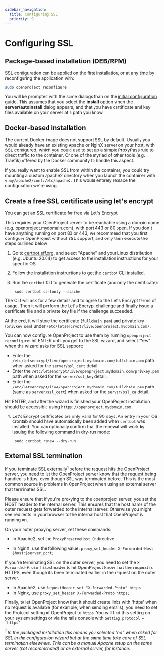 ```yaml
---
sidebar_navigation:
  title: Configuring SSL
  priority: 9
---
```


# Configuring SSL

## Package-based installation (DEB/RPM)

SSL configuration can be applied on the first installation, or at any time by reconfiguring the application with:

```bash
sudo openproject reconfigure
```

You will be prompted with the same dialogs than on the [initial configuration](../../installation/packaged/#step-2-apache2-web-server) guide. This assumes that you select the **install** option when the **server/autoinstall** dialog appears, and that you have certificate and key files available on your server at a path you know.

## Docker-based installation

The current Docker image does not support SSL by default. Usually you would
already have an existing Apache or NginX server on your host, with SSL
configured, which you could use to set up a simple ProxyPass rule to direct
traffic to the container. Or one of the myriad of other tools (e.g. Traefik) offered by the Docker community to handle this aspect.

If you really want to enable SSL from within the container, you could try
mounting a custom apache2 directory when you launch the container with `-v
my/apache2/conf:/etc/apache2`. This would entirely replace the configuration
we're using.

## Create a free SSL certificate using let's encrypt

You can get an SSL certificate for free via Let's Encrypt.

This requires your OpenProject server to be reachable using a domain name (e.g. openproject.mydomain.com), with port 443 or 80 open. If you don't have anything running on port 80 or 443, we recommend that you first configure OpenProject without SSL support, and only then execute the steps outlined below.

1. Go to [certbot.eff.org](https://certbot.eff.org), and select "Apache" and your Linux distribution (e.g. Ubuntu 20.04) to get access to the installation instructions for your specific OS.
2. Follow the installation instructions to get the `certbot` CLI installed.
3. Run the `certbot` CLI to generate the certificate (and only the certificate):

        sudo certbot certonly --apache

  The CLI will ask for a few details and to agree to the Let's Encrypt terms of usage. Then it will perform the Let's Encrypt challenge and finally issue a certificate file and a private key file if the challenge succeeded.

  At the end, it will store the certificate (`fullchain.pem`) and private key (`privkey.pem`) under `/etc/letsencrypt/live/openproject.mydomain.com/`.

  You can now configure OpenProject to use them by running `openproject reconfigure`: hit ENTER until you get to the SSL wizard, and select "Yes" when the wizard asks for SSL support:

  * Enter the `/etc/letsencrypt/live/openproject.mydomain.com/fullchain.pem` path when asked for the `server/ssl_cert` detail.
  * Enter the `/etc/letsencrypt/live/openproject.mydomain.com/privkey.pem` path when asked for the `server/ssl_key` detail.
  * Enter the `/etc/letsencrypt/live/openproject.mydomain.com/fullchain.pem` path (same as `server/ssl_cert`) when asked for the `server/ssl_ca` detail.

  Hit ENTER, and after the wizard is finished your OpenProject installation should be accessible using `https://openproject.mydomain.com`.

4. Let's Encrypt certificates are only valid for 90 days. An entry in your OS crontab should have automatically been added when `certbot` was installed. You can optionally confirm that the renewal will work by issuing the following command in dry-run mode:

        sudo certbot renew --dry-run

<div class="alert alert-warning" role="alert">

## External SSL termination

If you terminate SSL externally<sup>1</sup> before the request hits the OpenProject server, you need to let the OpenProject server know that the request being handled is https, even though SSL was terminated before.   This is the most common source in problems in OpenProject when using an external server that terminates SSL.

Please ensure that if you're proxying to the openproject server, you set the HOST header to the internal server. This ensures that the host name of the outer request gets forwarded to the internal server. Otherwise you might see redirects in your browser to the internal host that OpenProject is running on.

On your outer proxying server, set these commands:

- In Apache2, set the `ProxyPreserveHost On`directive 

- In NginX, use the following value: `proxy_set_header X-Forwarded-Host $host:$server_port;`

  

If you're terminating SSL on the outer server, you need to set the `X-Forwarded-Proto https`header to let OpenProject know that the request is HTTPS, even though its been terminated earlier in the request on the outer server.

- In Apache2, use `RequestHeader set "X-Forwarded-Proto" https`
- In Nginx, use `proxy_set_header X-Forwarded-Proto https;`



Finally, to let OpenProject know that it should create links with 'https' when no request is available (for example, when sending emails), you need to set the Protocol setting of OpenProject to `https`. You will find this setting on your system settings or via the rails console with `Setting.protocol = 'https'`


_<sup>1</sup> In the packaged installation this means you selected "no" when asked for SSL in the configuration wizard but at the same time take care of SSL termination elsewhere. This can be a manual Apache setup on the same server (not recommended) or an external server, for instance._
